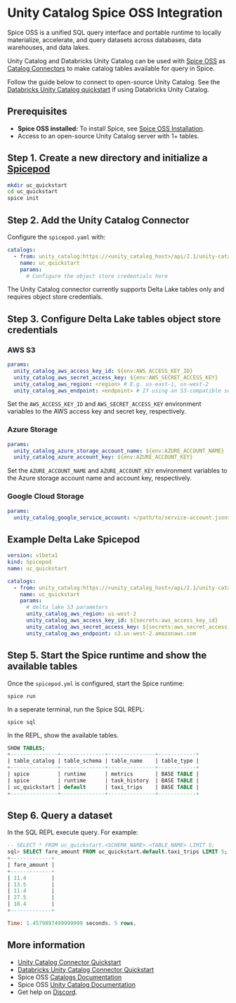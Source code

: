 # Unity Catalog Spice OSS Integration

Spice OSS is a unified SQL query interface and portable runtime to locally materialize, accelerate, and query datasets across databases, data warehouses, and data lakes.

Unity Catalog and Databricks Unity Catalog can be used with [Spice OSS](https://github.com/spiceai/spiceai) as [Catalog Connectors](https://docs.spiceai.org/components/catalogs) to make catalog tables available for query in Spice.

Follow the guide below to connect to open-source Unity Catalog. See the [Databricks Unity Catalog quickstart](https://github.com/spiceai/quickstarts/blob/trunk/catalogs/databricks/README.md) if using Databricks Unity Catalog.

## Prerequisites

- **Spice OSS installed:** To install Spice, see [Spice OSS Installation](https://docs.spiceai.org/installation).
- Access to an open-source Unity Catalog server with 1+ tables.

## Step 1. Create a new directory and initialize a [Spicepod](https://docs.spiceai.org/reference/spicepod)

```bash
mkdir uc_quickstart
cd uc_quickstart
spice init
```

## Step 2. Add the Unity Catalog Connector

Configure the `spicepod.yaml` with:

```yaml
catalogs:
  - from: unity_catalog:https://<unity_catalog_host>/api/2.1/unity-catalog/catalogs/<catalog_name>
    name: uc_quickstart
    params:
      # Configure the object store credentials here
```

The Unity Catalog connector currently supports Delta Lake tables only and requires object store credentials.

## Step 3. Configure Delta Lake tables object store credentials

### AWS S3

```yaml
params:
  unity_catalog_aws_access_key_id: ${env:AWS_ACCESS_KEY_ID}
  unity_catalog_aws_secret_access_key: ${env:AWS_SECRET_ACCESS_KEY}
  unity_catalog_aws_region: <region> # E.g. us-east-1, us-west-2
  unity_catalog_aws_endpoint: <endpoint> # If using an S3-compatible service, like Minio
```

Set the `AWS_ACCESS_KEY_ID` and `AWS_SECRET_ACCESS_KEY` environment variables to the AWS access key and secret key, respectively.

### Azure Storage

```yaml
params:
  unity_catalog_azure_storage_account_name: ${env:AZURE_ACCOUNT_NAME}
  unity_catalog_azure_account_key: ${env:AZURE_ACCOUNT_KEY}
```

Set the `AZURE_ACCOUNT_NAME` and `AZURE_ACCOUNT_KEY` environment variables to the Azure storage account name and account key, respectively.

### Google Cloud Storage

```yaml
params:
  unity_catalog_google_service_account: </path/to/service-account.json>
```

## Example Delta Lake Spicepod

```yaml
version: v1beta1
kind: Spicepod
name: uc_quickstart

catalogs:
  - from: unity_catalog:https://<unity_catalog_host>/api/2.1/unity-catalog/catalogs/<catalog_name>
    name: uc_quickstart
    params:
      # delta_lake S3 parameters
      unity_catalog_aws_region: us-west-2
      unity_catalog_aws_access_key_id: ${secrets:aws_access_key_id}
      unity_catalog_aws_secret_access_key: ${secrets:aws_secret_access_key}
      unity_catalog_aws_endpoint: s3.us-west-2.amazonaws.com
```

## Step 5. Start the Spice runtime and show the available tables

Once the `spicepod.yml` is configured, start the Spice runtime:

```shell
spice run
```

In a seperate terminal, run the Spice SQL REPL:

```shell
spice sql
```

In the REPL, show the available tables.

```sql
SHOW TABLES;
+---------------+--------------+---------------+------------+
| table_catalog | table_schema | table_name    | table_type |
+---------------+--------------+---------------+------------+
| spice         | runtime      | metrics       | BASE TABLE |
| spice         | runtime      | task_history  | BASE TABLE |
| uc_quickstart | default      | taxi_trips    | BASE TABLE |
+---------------+--------------+---------------+------------+
```

## Step 6. Query a dataset

In the SQL REPL execute query. For example:

```sql
-- SELECT * FROM uc_quickstart.<SCHEMA_NAME>.<TABLE_NAME> LIMIT 5;
sql> SELECT fare_amount FROM uc_quickstart.default.taxi_trips LIMIT 5;
+-------------+
| fare_amount |
+-------------+
| 11.4        |
| 13.5        |
| 11.4        |
| 27.5        |
| 18.4        |
+-------------+

Time: 1.4579897499999999 seconds. 5 rows.
```

## More information

- [Unity Catalog Connector Quickstart](https://github.com/spiceai/quickstarts/blob/trunk/catalogs/unity_catalog/README.md)
- [Databricks Unity Catalog Connector Quickstart](https://github.com/spiceai/quickstarts/blob/trunk/catalogs/databricks/README.md)
- Spice OSS [Catalogs Documentation](https://docs.spiceai.org/components/catalogs)
- Spice OSS [Unity Catalog Documentation](https://docs.spiceai.org/components/catalogs/unity-catalog)
- Get help on [Discord](https://discord.gg/kZnTfneP5u).

